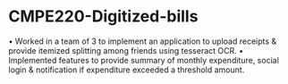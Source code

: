 # CMPE220-Digitized-bills
• Worked in a team of 3 to implement an application to upload receipts & provide itemized splitting among friends using tesseract OCR.
• Implemented features to provide summary of monthly expenditure, social login & notification if expenditure exceeded a threshold amount.
